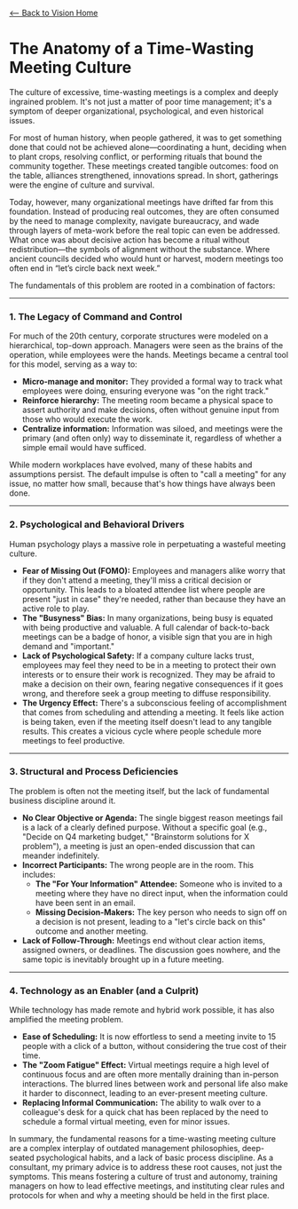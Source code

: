 [<-- Back to Vision Home](../../README.md)

# The Anatomy of a Time-Wasting Meeting Culture

The culture of excessive, time-wasting meetings is a complex and deeply ingrained problem. It's not just a matter of poor time management; it's a symptom of deeper organizational, psychological, and even historical issues.

For most of human history, when people gathered, it was to get something done that could not be achieved alone—coordinating a hunt, deciding when to plant crops, resolving conflict, or performing rituals that bound the community together. These meetings created tangible outcomes: food on the table, alliances strengthened, innovations spread. In short, gatherings were the engine of culture and survival.

Today, however, many organizational meetings have drifted far from this foundation. Instead of producing real outcomes, they are often consumed by the need to manage complexity, navigate bureaucracy, and wade through layers of meta-work before the real topic can even be addressed. What once was about decisive action has become a ritual without redistribution—the symbols of alignment without the substance. Where ancient councils decided who would hunt or harvest, modern meetings too often end in “let’s circle back next week.”

The fundamentals of this problem are rooted in a combination of factors:

---

### 1. The Legacy of Command and Control

For much of the 20th century, corporate structures were modeled on a hierarchical, top-down approach. Managers were seen as the brains of the operation, while employees were the hands. Meetings became a central tool for this model, serving as a way to:

* **Micro-manage and monitor:** They provided a formal way to track what employees were doing, ensuring everyone was "on the right track."
* **Reinforce hierarchy:** The meeting room became a physical space to assert authority and make decisions, often without genuine input from those who would execute the work.
* **Centralize information:** Information was siloed, and meetings were the primary (and often only) way to disseminate it, regardless of whether a simple email would have sufficed.

While modern workplaces have evolved, many of these habits and assumptions persist. The default impulse is often to "call a meeting" for any issue, no matter how small, because that's how things have always been done.

---

### 2. Psychological and Behavioral Drivers

Human psychology plays a massive role in perpetuating a wasteful meeting culture.

* **Fear of Missing Out (FOMO):** Employees and managers alike worry that if they don't attend a meeting, they'll miss a critical decision or opportunity. This leads to a bloated attendee list where people are present "just in case" they're needed, rather than because they have an active role to play.
* **The "Busyness" Bias:** In many organizations, being busy is equated with being productive and valuable. A full calendar of back-to-back meetings can be a badge of honor, a visible sign that you are in high demand and "important."
* **Lack of Psychological Safety:** If a company culture lacks trust, employees may feel they need to be in a meeting to protect their own interests or to ensure their work is recognized. They may be afraid to make a decision on their own, fearing negative consequences if it goes wrong, and therefore seek a group meeting to diffuse responsibility.
* **The Urgency Effect:** There's a subconscious feeling of accomplishment that comes from scheduling and attending a meeting. It feels like action is being taken, even if the meeting itself doesn't lead to any tangible results. This creates a vicious cycle where people schedule more meetings to feel productive.

---

### 3. Structural and Process Deficiencies

The problem is often not the meeting itself, but the lack of fundamental business discipline around it.

* **No Clear Objective or Agenda:** The single biggest reason meetings fail is a lack of a clearly defined purpose. Without a specific goal (e.g., "Decide on Q4 marketing budget," "Brainstorm solutions for X problem"), a meeting is just an open-ended discussion that can meander indefinitely.
* **Incorrect Participants:** The wrong people are in the room. This includes:
    * **The "For Your Information" Attendee:** Someone who is invited to a meeting where they have no direct input, when the information could have been sent in an email.
    * **Missing Decision-Makers:** The key person who needs to sign off on a decision is not present, leading to a "let's circle back on this" outcome and another meeting.
* **Lack of Follow-Through:** Meetings end without clear action items, assigned owners, or deadlines. The discussion goes nowhere, and the same topic is inevitably brought up in a future meeting.

---

### 4. Technology as an Enabler (and a Culprit)

While technology has made remote and hybrid work possible, it has also amplified the meeting problem.

* **Ease of Scheduling:** It is now effortless to send a meeting invite to 15 people with a click of a button, without considering the true cost of their time.
* **The "Zoom Fatigue" Effect:** Virtual meetings require a high level of continuous focus and are often more mentally draining than in-person interactions. The blurred lines between work and personal life also make it harder to disconnect, leading to an ever-present meeting culture.
* **Replacing Informal Communication:** The ability to walk over to a colleague's desk for a quick chat has been replaced by the need to schedule a formal virtual meeting, even for minor issues.

In summary, the fundamental reasons for a time-wasting meeting culture are a complex interplay of outdated management philosophies, deep-seated psychological habits, and a lack of basic process discipline. As a consultant, my primary advice is to address these root causes, not just the symptoms. This means fostering a culture of trust and autonomy, training managers on how to lead effective meetings, and instituting clear rules and protocols for when and why a meeting should be held in the first place.